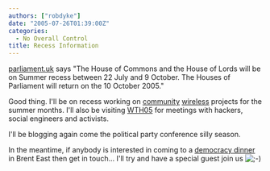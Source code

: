 ```yaml
---
authors: ["robdyke"]
date: "2005-07-26T01:39:00Z"
categories:
  - No Overall Control
title: Recess Information
---
```

[parliament.uk](http://www.parliament.uk) says "The House of Commons and the House of Lords will be on Summer recess between 22 July and 9 October. The Houses of Parliament will return on the 10 October 2005."

Good thing. I'll be on recess working on [community](http://www.comwifinet.com) [wireless](http://www.queenspark.me.uk) projects for the summer months. I'll also be visiting [WTH05](http://www.whatthehack.org) for meetings with hackers, social engineers and activists.

I'll be blogging again come the political party conference silly season.

In the meantime, if anybody is interested in coming to a [democracy dinner](http://www.powerinquiry.org/) in Brent East then get in touch... I'll try and have a special guest join us ![;-)](http://www.robdyke.com/stmp/wp-includes/images/smilies/icon_wink.gif)
